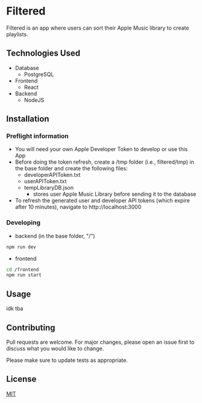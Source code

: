 # Filtered

Filtered is an app where users can sort their Apple Music library to create playlists.

## Technologies Used

- Database
  - PostgreSQL
- Frontend
  - React
- Backend
  - NodeJS
  
## Installation

### Preflight information

- You will need your own Apple Developer Token to develop or use this App
- Before doing the token refresh, create a /tmp folder (i.e., filtered/tmp) in the base folder and create the following files:
  - developerAPIToken.txt
  - userAPIToken.txt
  - tempLibraryDB.json
    - stores user Apple Music Library before sending it to the database
- To refresh the generated user and developer API tokens (which expire after 10 minutes), navigate to http://localhost:3000

### Developing

- backend (in the base folder, "/")

```bash
npm run dev
```

- frontend

```bash
cd /frontend
npm run start
```

## Usage

idk tba

## Contributing

Pull requests are welcome. For major changes, please open an issue first
to discuss what you would like to change.

Please make sure to update tests as appropriate.

## License

[MIT](https://choosealicense.com/licenses/mit/)
